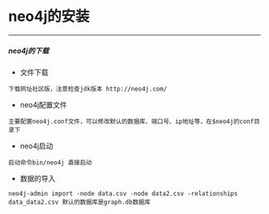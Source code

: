 # neo4j的安装

---

##### neo4j的下载

* 文件下载

```
下载网址社区版，注意检查jdk版本 http://neo4j.com/
```

* neo4j配置文件

```
主要配置neo4j.conf文件，可以修改默认的数据库、端口号、ip地址等，在$neo4j的conf目录下
```

* neo4j启动

```
启动命令bin/neo4j 直接启动
```

* 数据的导入

```
neo4j-admin import -node data.csv -node data2.csv -relationships data_data2.csv 默认的数据库是graph.db数据库
```

### 



